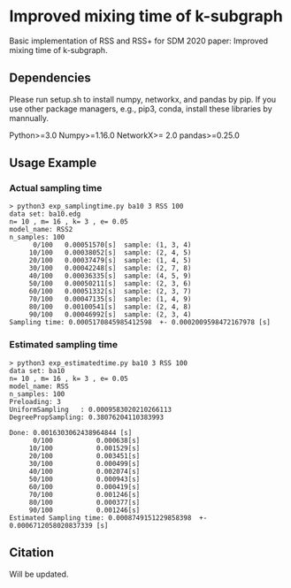 # Improved mixing time of k-subgraph

Basic implementation of RSS and RSS+ for SDM 2020 paper: Improved mixing time of k-subgraph.



## Dependencies

Please run setup.sh to install numpy, networkx, and pandas by pip.
If you use other package managers, e.g., pip3, conda, install these libraries by mannually.

Python>=3.0
Numpy>=1.16.0
NetworkX>= 2.0
pandas>=0.25.0



## Usage Example

### Actual sampling time

```
> python3 exp_samplingtime.py ba10 3 RSS 100
data set: ba10.edg
n= 10 , m= 16 , k= 3 , e= 0.05
model_name: RSS2
n_samples: 100
      0/100   0.00051570[s]  sample: (1, 3, 4)
     10/100   0.00038052[s]  sample: (2, 4, 5)
     20/100   0.00037479[s]  sample: (1, 4, 5)
     30/100   0.00042248[s]  sample: (2, 7, 8)
     40/100   0.00036335[s]  sample: (4, 5, 9)
     50/100   0.00050211[s]  sample: (2, 3, 6)
     60/100   0.00051332[s]  sample: (2, 3, 7)
     70/100   0.00047135[s]  sample: (1, 4, 9)
     80/100   0.00100541[s]  sample: (2, 4, 8)
     90/100   0.00046992[s]  sample: (2, 3, 4)
Sampling time: 0.0005170845985412598  +- 0.0002009598472167978 [s]
```

### Estimated sampling time

```
> python3 exp_estimatedtime.py ba10 3 RSS 100
data set: ba10
n= 10 , m= 16 , k= 3 , e= 0.05
model_name: RSS
n_samples: 100
Preloading: 3
UniformSampling   : 0.0009583020210266113
DegreePropSampling: 0.38076204110383993

Done: 0.0016303062438964844 [s]
      0/100           0.000638[s]
     10/100           0.001529[s]
     20/100           0.003451[s]
     30/100           0.000499[s]
     40/100           0.002074[s]
     50/100           0.000943[s]
     60/100           0.000419[s]
     70/100           0.001246[s]
     80/100           0.000377[s]
     90/100           0.001246[s]
Estimated Sampling time: 0.0008749151229858398  +- 0.0006712058020837339 [s]
```


## Citation

Will be updated.